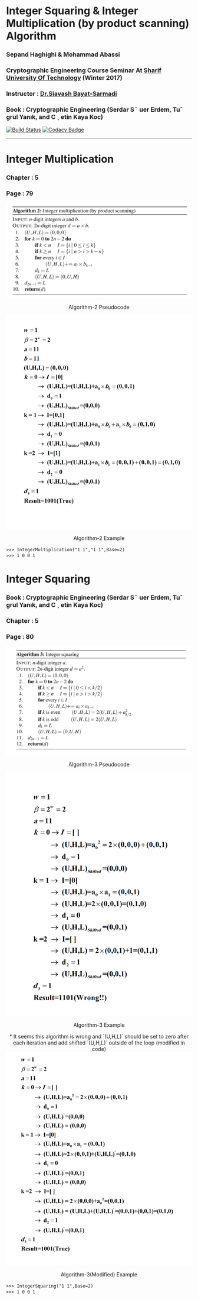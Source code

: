 # Integer Squaring & Integer Multiplication (by product scanning) Algorithm #

### Sepand Haghighi & Mohammad Abassi

### Cryptographic Engineering Course Seminar At [Sharif University Of Technology](http://www.sharif.ir/ "Sharif University Of Technology") (Winter 2017)
### Instructor : [Dr.Siavash Bayat-Sarmadi](http://sharif.edu/~sbayat/ "http://sharif.edu/~sbayat/")
### Book : Cryptographic Engineering (Serdar S¨ uer Erdem, Tuˇ grul Yanık, and C ¸ etin Kaya Koc)	 
[![Build Status](https://travis-ci.org/sepandhaghighi/Integer-Squaring.svg?branch=master)](https://travis-ci.org/sepandhaghighi/Integer-Squaring)
[![Codacy Badge](https://api.codacy.com/project/badge/Grade/0f5fc6d4f3e84a06b004a716dc1ece6e)](https://www.codacy.com/app/sepand-haghighi/Integer-Squaring?utm_source=github.com&amp;utm_medium=referral&amp;utm_content=sepandhaghighi/Integer-Squaring&amp;utm_campaign=Badge_Grade)

----------
# Integer Multiplication
							
### Chapter : 5					
				
### Page : 79				


<div align="center">

<img src="files/algorithm2.png">
<p>Algorithm-2 Pseudocode</p>
<img src="files/example3.png">
<p>Algorithm-2 Example</p>

</div> 

```
>>> IntegerMultiplication("1 1","1 1",Base=2)
>>> 1 0 0 1 
```




# Integer Squaring
### Book : Cryptographic Engineering (Serdar S¨ uer Erdem, Tuˇ grul Yanık, and C ¸ etin Kaya Koc)				
				
### Chapter : 5					
				
### Page : 80				


<div align="center">

<img src="files/algorithm3.png">
<p>Algorithm-3 Pseudocode</p>
<img src="files/example1.png">
<p>Algorithm-3 Example</p>
* It seems this algorithm is wrong and `(U,H,L)` should be set to zero after each iteration and add shifted `(U,H,L)` outside of the loop (modified in code)
<img src="files/example2.png">
<p>Algorithm-3(Modified) Example</p>


</div> 

```
>>> IntegerSquaring("1 1",Base=2)
>>> 1 0 0 1 
```